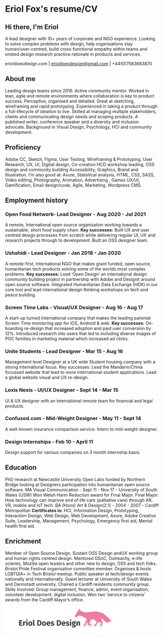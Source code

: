 # Eriol Fox's resume/CV



## Hi there, I'm Eriol 
A lead designer with 10+ years of corporate and NGO experience. 
Looking to solve complex problems with design, help organisations stay human/user-centred, build cross-functional empathy within teams and embed design research practice rationale in products and services.

erioldoesdesign.com  |  erioldoesdesign@gmail.com  |  +44(0)7583683870


## About me
Leading design teams since 2016. Active community mentor.
Worked in lean, agile and remote environments where collaboration is key to product success. Perceptive, organised and detailed. Great at sketching, wireframing and rapid prototyping. 
Experienced in taking a product through a full-lifecycle of ideation to live.
Skilled at managing multiple stakeholders, clients and communicating design needs and scoping products.
A published writer, conference speaker and a diversity and inclusion advocate.
Background in Visual Design, Psychology, HCI and community development.

## Proficiency
Adobe CC, Sketch, Figma, User Testing, Wireframing & Prototyping, User Research, UX, UI, Digital design, Co-creation HCD workshop leading, OSS design and community building Accessibility, Graphics, Brand and Illustration.
I’m also good at: Axure, Statistical analysis, HTML, CSS, SASS, Video editing, Photography, Animation, Advertising , Games UX/UI, Gamification, Email design/code, Agile, Marketing, Wordpress CMS.

## Employment history

### Open Food Network- Lead Designer - Aug 2020 - Jul 2021
A remote, International open source organisation working towards a sustainable, short food supply chain.
**Key successes:** Built UX and user centred design processes from scratch while delivering regular UI, UX and research projects through to development. Built an OSS designer team.

### Ushahidi - Lead Designer - Jan 2018 - Jan 2020
A remote-first, International NGO that makes grant funded, open source, humanitarian tech products solving some of the worlds most complex problems.
**Key successes:** Lead ‘Open Design’ an international design community building project in partnership with Adobe and Designit around open source software. Integrated Humanitarian Data Exchange (HDX) in our core tool and lead international design thinking workshops on tech and peace building.

### Screen Time Labs - Visual/UX Designer - Aug 16 - Aug 17
A start-up turned International company that makes the leading parental Screen Time monitoring app for iOS, Android & web.
**Key successes:** On-boarding re-design that increased adoption and paid user conversion by 12%. Introduced research into users that led to including diverse images of POC families in marketing material which increased ad clicks.

### Unite Students - Lead Designer - Mar 15 - Aug 16
Management level Designer at a UK wide Student housing company with a strong international focus.
Key successes: Lead the Mandarin/China focussed website that lead to more international student applications. Lead a global website visual and UX re-design.

### Lexis Nexis - UI/UX Designer - Sept 14 - Mar 15
UI & UX designer with an international remote team for financial and legal products.

### Confused.com - Mid-Weight Designer - May 11 - Sept 14
A well-known insurance comparison service. Intern to mid-weight designer.

### Design Internships - Feb 10 - April 11
Design support for various companies on 3 month internship basis.

## Education

PhD research at Newcastle University Open Labs funded by Northern Bridge looking at Designers participation into humanitarian open source software.
MA Visual Communication - Sept 11 - Nov 17 - University of South Wales (USW)
Won Welsh Harm Reduction award for Final Major. Final Major: How technology can improve end of life care (palliative care) through AR, VR, mobile and IoT tech.
BA (Hons) Art & Design(2:1) - 2004 - 2007 - Cardiff Metropolitan
**Certificates in:** HCI, Information Design, Prototyping, Interaction Design, Web Design, Web Development, Axure, Adobe Creative Suite, Leadership, Management, Psychology, Emergency first aid, Mental health first aid.

## Enrichment

Member of Open Source Design, Sustain OSS Design andUX working group and human rights centred design. Mentored GSoC, Outreachy, e-life scienes, Mozilla open leaders and other new to design, OSS and tech folks.
Bristol Pride Festival organisation committee member. Organises & hosts LGBTQIA+ in Tech Bristol meetup.
Public speaker at tech/design events nationally and internationally. 
Guest lecturer at University of South Wales and Darmstadt university. 
Chaired a Cardiff residents community group. Skills involved: Group management, finance, admin, event organisation, volunteer development, digital inclusion. 
Won two ‘service to citizens’ awards from the Cardiff Mayor’s office.


![image](https://github.com/Erioldoesdesign/resume/blob/main/images/fox-white.jpg)




